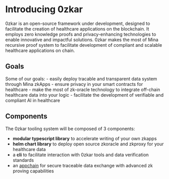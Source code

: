 # Introducing 0zkar

0zkar is an open-source framework under development, designed to facilitate the creation of healthcare applications on the blockchain. It employs zero knowledge proofs and privacy-enhancing technologies to enable innovative and impactful solutions. 0zkar makes the most of Mina recursive proof system to facilitate development of compliant and scalable healthcare applications on chain. 

## Goals

Some of our goals:
    - easily deploy tracable and transparent data system through Mina zkApps
    - ensure privacy in your smart contracts for healthcare
    - make the most of zk-oracle technology to integrate off-chain healthcare data into your logic
    - facilitate the development of verifiable and compliant AI in healthcare

## Components

The 0zkar tooling system will be composed of 3 components: 
- **modular typescript library** to accelerate writing of your own zkapps
- **helm chart library** to deploy open source zkoracle and zkproxy for your healthcare data
- a **cli** to facilitate interaction with 0zkar tools and data verification standards
- an [appchain](https://github.com/iam-robi/ozkar-chain) for secure traceable data exchange with advanced zk proving capabilities 
